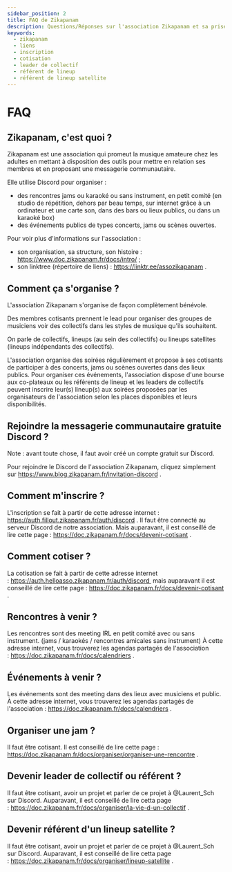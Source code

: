 ```yaml
---
sidebar_position: 2
title: FAQ de Zikapanam
description: Questions/Réponses sur l'association Zikapanam et sa prise en main.
keywords:
  - zikapanam
  - liens
  - inscription
  - cotisation
  - leader de collectif
  - référent de lineup
  - référent de lineup satellite
---
```


# FAQ

## Zikapanam, c'est quoi ?

Zikapanam est une association qui promeut la musique amateure chez les adultes en mettant à disposition des outils pour mettre en relation ses membres et en proposant une messagerie communautaire. 

Elle utilise Discord pour organiser :
- des rencontres jams ou karaoké ou sans instrument, en petit comité (en studio de répétition, dehors par beau temps, sur internet grâce à un ordinateur et une carte son, dans des bars ou lieux publics, ou dans un karaoké box) 
- des événements publics de types concerts, jams ou scènes ouvertes. 

Pour voir plus d'informations sur l'association :
- son organisation, sa structure, son histoire : https://www.doc.zikapanam.fr/docs/intro/ ;
- son linktree (répertoire de liens) : https://linktr.ee/assozikapanam .


## Comment ça s'organise ?

L'association Zikapanam s'organise de façon complètement bénévole. 

Des membres cotisants prennent le lead pour organiser des groupes de musiciens voir des collectifs dans les styles de musique qu'ils souhaitent. 

On parle de collectifs, lineups (au sein des collectifs) ou lineups satellites (lineups indépendants des collectifs).

L'association organise des soirées régulièrement et propose à ses cotisants de participer à des concerts, jams ou scènes ouvertes dans des lieux publics. Pour organiser ces événements, l'association dispose d'une bourse aux co-plateaux ou les référents de lineup et les leaders de collectifs peuvent inscrire leur(s) lineup(s) aux soirées proposées par les organisateurs de l'association selon les places disponibles et leurs disponibilités.

## Rejoindre la messagerie communautaire gratuite Discord ?

Note : avant toute chose, il faut avoir créé un compte gratuit sur Discord.

Pour rejoindre le Discord de l'association Zikapanam, cliquez simplement sur https://www.blog.zikapanam.fr/invitation-discord .

## Comment m'inscrire ?

L'inscription se fait à partir de cette adresse internet : https://auth.fillout.zikapanam.fr/auth/discord . Il faut être connecté au serveur Discord de notre association. Mais auparavant, il est conseillé de lire cette page : https://doc.zikapanam.fr/docs/devenir-cotisant .

## Comment cotiser ?

La cotisation se fait à partir de cette adresse internet : https://auth.helloasso.zikapanam.fr/auth/discord  mais auparavant il est conseillé de lire cette page : https://doc.zikapanam.fr/docs/devenir-cotisant .

## Rencontres à venir ?

Les rencontres sont des meeting IRL en petit comité avec ou sans instrument. (jams / karaokés / rencontres amicales sans instrument) À cette adresse internet, vous trouverez les agendas partagés de l'association : https://doc.zikapanam.fr/docs/calendriers .

## Événements à venir ?

Les événements sont des meeting dans des lieux avec musiciens et public. À cette adresse internet, vous trouverez les agendas partagés de l'association : https://doc.zikapanam.fr/docs/calendriers .

## Organiser une jam ?

Il faut être cotisant. Il est conseillé de lire cette page : https://doc.zikapanam.fr/docs/organiser/organiser-une-rencontre .

## Devenir leader de collectif ou référent ?

Il faut être cotisant, avoir un projet et parler de ce projet à @Laurent_Sch sur Discord. Auparavant, il est conseillé de lire cetta page : https://doc.zikapanam.fr/docs/organiser/la-vie-d-un-collectif .

## Devenir référent d'un lineup satellite ?

Il faut être cotisant, avoir un projet et parler de ce projet à @Laurent_Sch sur Discord. Auparavant, il est conseillé de lire cetta page : https://doc.zikapanam.fr/docs/organiser/lineup-satellite .